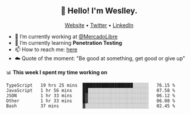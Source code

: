 <h2 align="center">👋 Hello! I'm Weslley.</h2>
<p align="center">
  <a href="http://weslleyneri.com.br">Website</a> •
  <a href="https://twitter.com/Weslley_Neri">Twitter</a> •
  <a href="https://www.linkedin.com/in/weslley-neri-3658908b">LinkedIn</a>
</p>


- 🔭 I’m currently working at [@MercadoLibre](https://github.com/mercadolibre)
- 🌱 I’m currently learning **Penetration Testing**
- 📫 How to reach me: [here](mailto:weslley39@gmail.com)
- ☁️ Quote of the moment: "Be good at something, get good or give up"

📊 **This week I spent my time working on**
<!--START_SECTION:waka-->
```text
TypeScript   19 hrs 25 mins  ███████████████████░░░░░░   76.15 % 
JavaScript   1 hr 56 mins    ██░░░░░░░░░░░░░░░░░░░░░░░   07.58 % 
JSON         1 hr 33 mins    █▓░░░░░░░░░░░░░░░░░░░░░░░   06.12 % 
Other        1 hr 33 mins    █▓░░░░░░░░░░░░░░░░░░░░░░░   06.08 % 
Bash         37 mins         ▓░░░░░░░░░░░░░░░░░░░░░░░░   02.45 % 
```
<!--END_SECTION:waka-->

<!-- Inspired by https://github.com/gruselhaus/gruselhaus -->